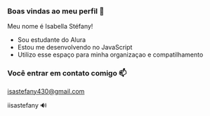 ### Boas vindas ao meu perfil 💙

Meu nome é Isabella Stéfany!

- Sou estudante do Alura
- Estou me desenvolvendo no JavaScript
- Utilizo esse espaço para minha organizaçao e compatilhamento

### Você entrar em contato comigo 📫
isastefany430@gmail.com

iisastefany 🔊

